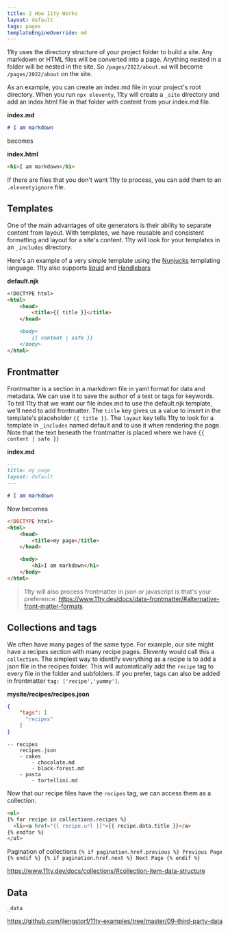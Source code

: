 ```yaml
---
title: 2 How 11ty Works
layout: default
tags: pages
templateEngineOverride: md
---
```


11ty uses the directory structure of your project folder to build a site. Any markdown or HTML files will be converted into a page. Anything nested in a folder will be nested in the site.  So `/pages/2022/about.md` will become `/pages/2022/about` on the site. 

As an example, you can create an index.md file in your project's root directory. When you run `npx eleventy`, 11ty will create a `_site` directory and add an index.html file in that folder with content from your index.md file. 

**index.md**
```markdown
# I am markdown
```
becomes 

**index.html**
```html
<h1>I am markdown</h1>
```
If there are files that you don't want 11ty to process, you can add them to an `.eleventyignore` file. 


## Templates
One of the main advantages of site generators is their ability to separate content from layout. With templates, we have reusable and consistent formatting and layout for a site's content. 11ty will look for your templates in an `_includes` directory.   

Here's an example of a very simple template using the [Nunjucks](https://mozilla.github.io/nunjucks/) templating language.  11ty also supports [liquid](https://liquidjs.com/tutorials/intro-to-liquid.html) and [Handlebars](https://handlebarsjs.com/)

**default.njk**
```markdown
<!DOCTYPE html>
<html>
    <head>
        <title>{{ title }}</title>
    </head>

    <body>
        {{ content | safe }}
    </body>
</html>
```

## Frontmatter

Frontmatter is a section in a markdown file in yaml format for data and metadata. We can use it to save the author of a text or tags for keywords. To tell 11ty that we want our file index.md to use the default.njk template, we'll need to add frontmatter. The `title` key gives us a value to insert in the template's placeholder `{{ title }}`. The `layout` key tells 11ty to look for a template in `_includes` named default and to use it when rendering the page. Note that the text beneath the frontmatter is placed where we have `{{ content | safe }}`  

**index.md**
```markdown
---
title: my page
layout: default
---

# I am markdown
```

Now becomes

```html
<!DOCTYPE html>
<html>
    <head>
        <title>my page</title>
    </head>

    <body>
        <h1>I am markdown</h1>
    </body>
</html>
```
> 11ty will also process frontmatter in json or javascript is that's your preference: https://www.11ty.dev/docs/data-frontmatter/#alternative-front-matter-formats

## Collections and tags
We often have many pages of the same type. For example, our site might have a recipes section with many recipe pages.  Eleventy would call this a `collection`.  The simplest way to identify everything as a recipe is to add a json file in the recipes folder. This will automatically add the `recipe` tag to every file in the folder and subfolders. If you prefer, tags can also be added in frontmatter `tag: ['recipe','yummy']`. 

**mysite/recipes/recipes.json**
```json
{
    "tags": [
      "recipes"
    ]
}
```

```
-- recipes 
    recipes.json
    - cakes
        - chocolate.md
        - black-forest.md
    - pasta
        - tortellini.md
```

Now that our recipe files have the `recipes` tag, we can access them as a collection. 

```html
<ul>
{% for recipe in collections.recipes %}
  <li><a href="{{ recipe.url }}">{{ recipe.data.title }}</a>
{% endfor %}
</ul>
```

Pagination of collections 
`{% if pagination.href.previous %} Previous Page {% endif %} {% if pagination.href.next %} Next Page {% endif %}`

https://www.11ty.dev/docs/collections/#collection-item-data-structure

## Data 

`_data`


https://github.com/jlengstorf/11ty-examples/tree/master/09-third-party-data